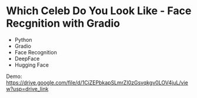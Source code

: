 # Which Celeb Do You Look Like - Face Recgnition with Gradio

- Python
- Gradio
- Face Recognition
- DeepFace
- Hugging Face

Demo: https://drive.google.com/file/d/1CiZEPbkapSLmrZI0zGsvqkgv0LOV4juL/view?usp=drive_link
